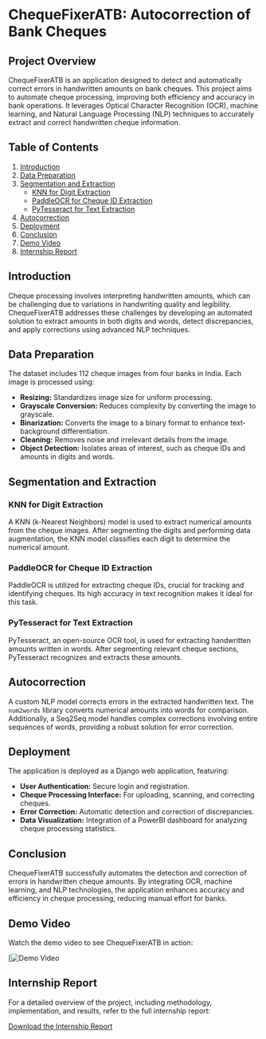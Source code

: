 # ChequeFixerATB: Autocorrection of Bank Cheques

## Project Overview
ChequeFixerATB is an application designed to detect and automatically correct errors in handwritten amounts on bank cheques. This project aims to automate cheque processing, improving both efficiency and accuracy in bank operations. It leverages Optical Character Recognition (OCR), machine learning, and Natural Language Processing (NLP) techniques to accurately extract and correct handwritten cheque information.

## Table of Contents
1. [Introduction](#introduction)
2. [Data Preparation](#data-preparation)
3. [Segmentation and Extraction](#segmentation-and-extraction)
   - [KNN for Digit Extraction](#knn-for-digit-extraction)
   - [PaddleOCR for Cheque ID Extraction](#paddleocr-for-cheque-id-extraction)
   - [PyTesseract for Text Extraction](#pytesseract-for-text-extraction)
4. [Autocorrection](#autocorrection)
5. [Deployment](#deployment)
6. [Conclusion](#conclusion)
7. [Demo Video](#demo-video)
8. [Internship Report](#internship-report)

## Introduction
Cheque processing involves interpreting handwritten amounts, which can be challenging due to variations in handwriting quality and legibility. ChequeFixerATB addresses these challenges by developing an automated solution to extract amounts in both digits and words, detect discrepancies, and apply corrections using advanced NLP techniques.

## Data Preparation
The dataset includes 112 cheque images from four banks in India. Each image is processed using:
- **Resizing:** Standardizes image size for uniform processing.
- **Grayscale Conversion:** Reduces complexity by converting the image to grayscale.
- **Binarization:** Converts the image to a binary format to enhance text-background differentiation.
- **Cleaning:** Removes noise and irrelevant details from the image.
- **Object Detection:** Isolates areas of interest, such as cheque IDs and amounts in digits and words.

## Segmentation and Extraction
### KNN for Digit Extraction
A KNN (k-Nearest Neighbors) model is used to extract numerical amounts from the cheque images. After segmenting the digits and performing data augmentation, the KNN model classifies each digit to determine the numerical amount.

### PaddleOCR for Cheque ID Extraction
PaddleOCR is utilized for extracting cheque IDs, crucial for tracking and identifying cheques. Its high accuracy in text recognition makes it ideal for this task.

### PyTesseract for Text Extraction
PyTesseract, an open-source OCR tool, is used for extracting handwritten amounts written in words. After segmenting relevant cheque sections, PyTesseract recognizes and extracts these amounts.

## Autocorrection
A custom NLP model corrects errors in the extracted handwritten text. The `num2words` library converts numerical amounts into words for comparison. Additionally, a Seq2Seq model handles complex corrections involving entire sequences of words, providing a robust solution for error correction.

## Deployment
The application is deployed as a Django web application, featuring:
- **User Authentication:** Secure login and registration.
- **Cheque Processing Interface:** For uploading, scanning, and correcting cheques.
- **Error Correction:** Automatic detection and correction of discrepancies.
- **Data Visualization:** Integration of a PowerBI dashboard for analyzing cheque processing statistics.

## Conclusion
ChequeFixerATB successfully automates the detection and correction of errors in handwritten cheque amounts. By integrating OCR, machine learning, and NLP technologies, the application enhances accuracy and efficiency in cheque processing, reducing manual effort for banks.

## Demo Video
Watch the demo video to see ChequeFixerATB in action:

[![Demo Video]([https://www.youtube.com/watch?v=your_video_id](https://youtu.be/SGIrFg3bNRE))

## Internship Report
For a detailed overview of the project, including methodology, implementation, and results, refer to the full internship report:

[Download the Internship Report]([link_to_your_report](https://github.com/hadsa129/ChequeFixerATB/blob/main/Rapport_atb.pdf))
